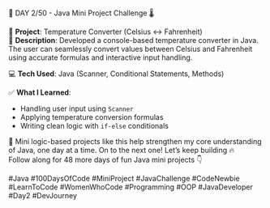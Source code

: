 🚀 DAY 2/50 - Java Mini Project Challenge 🌡️

🔹 **Project**: Temperature Converter (Celsius ↔ Fahrenheit)  
🔹 **Description**: Developed a console-based temperature converter in Java. The user can seamlessly convert values between Celsius and Fahrenheit using accurate formulas and interactive input handling.

💻 **Tech Used**: Java (Scanner, Conditional Statements, Methods)

✅ **What I Learned**:
- Handling user input using `Scanner`
- Applying temperature conversion formulas
- Writing clean logic with `if-else` conditionals

🧠 Mini logic-based projects like this help strengthen my core understanding of Java, one day at a time.
On to the next one! Let’s keep building 🔥  
Follow along for 48 more days of fun Java mini projects 👇

#Java #100DaysOfCode #MiniProject #JavaChallenge #CodeNewbie #LearnToCode #WomenWhoCode #Programming #OOP #JavaDeveloper #Day2 #DevJourney
